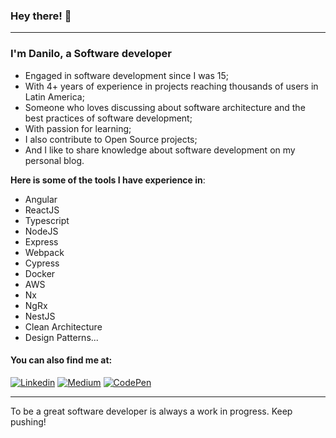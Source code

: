 ### Hey there! :wave:

<hr>

### I'm Danilo, a Software developer

- Engaged in software development since I was 15;
- With 4+ years of experience in projects reaching thousands of users in Latin America;
- Someone who loves discussing about software architecture and the best practices of software development;
- With passion for learning;
- I also contribute to Open Source projects;
- And I like to share knowledge about software development on my personal blog.

**Here is some of the tools I have experience in**: 

- Angular
- ReactJS
- Typescript
- NodeJS
- Express
- Webpack
- Cypress
- Docker
- AWS
- Nx
- NgRx
- NestJS
- Clean Architecture
- Design Patterns...

#### **You can also find me at:**

[![Linkedin](https://img.shields.io/badge/LinkedIn-blue?style=flat&logo=linkedin&logoColor=white)](https://www.linkedin.com/in/danilolma/)
[![Medium](https://img.shields.io/badge/Medium-black?style=flat&logo=medium&logoColor=white)](https://medium.com/@danlima-dev)
[![CodePen](https://img.shields.io/badge/CodePen-black?style=flat&logo=codepen&logoColor=white)](https://codepen.io/Danilo06)

<hr>

To be a great software developer is always a work in progress. Keep pushing!
